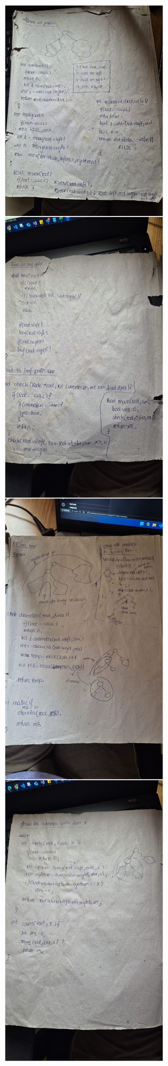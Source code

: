 ![alt text](<WhatsApp Image 2024-10-14 at 14.47.12_f62bfb4c.jpg>)
![alt text](<WhatsApp Image 2024-10-14 at 14.55.54_c46c6fd0.jpg>)
![alt text](<WhatsApp Image 2024-10-14 at 14.56.02_b61b940d.jpg>)
![alt text](<WhatsApp Image 2024-10-14 at 14.56.11_5d115312.jpg>)